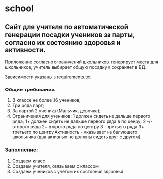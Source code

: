 # school
## Сайт для учителя по автоматической генерации посадки учеников за парты, согласно их состоянию здоровья и активности.
Приложение согласно ограничений школьников, генерирует места для школьников, учитель выбирает общую посадку и сохраняет в БД.

Зависимости указаны в requirements.txt
### Общие требования:
1. В классе не более 36 учеников;
2. Три ряда парт;
3. За партой 2 ученика (Мальчик, девочка);
4. Ограничения для учеников:
  1 должен сидеть не дальше первого ряда;
  1+ должен сидеть не дальше первого ряда в по ценру;
  2 -/- второго ряда
  2+ второго ряда по центру
  3 - третьего ряда
  3+ третьего по центру
  Активность - указывает на балующего школьника (два активных не должны сидеть друг с другом)

### Заполнение:
1. Создаем класс
2. Создаем учителя, связываем с классом
3. Создаем учеников с учетом их состояния здоровья

